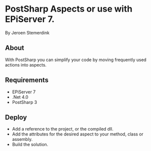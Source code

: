﻿# PostSharp Aspects or use with EPiServer 7. 

By Jeroen Stemerdink

## About

With PostSharp you can simplify your code by moving frequently used actions into aspects.

## Requirements

* EPiServer 7
* .Net 4.0
* PostSharp 3

## Deploy

* Add a reference to the project, or the compiled dll.
* Add the attributes for the desired aspect to your method, class or assembly.
* Build the solution.
